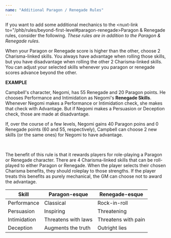 ```yaml
---
name: "Additional Paragon / Renegade Rules"
---
```


If you want to add some additional mechanics to the <nuxt-link to="/phb/rules/beyond-first-level#paragon-renegade>Paragon & Renegade</nuxt-link>
rules, consider the following. _These rules are in addition to the Paragon & Renegade rules_.

When your Paragon or Renegade score is higher than the other, choose 2 Charisma-linked skills. You always have advantage
when rolling those skills, but you have disadvantage when rolling the other 2 Charisma-linked skills. You can
adjust your selected skills whenever you paragon or renegade scores advance beyond the other.

<v-alert :value="true" type="info">

__EXAMPLE__

Campbell's character, Negomi, has 55 Renegade and 20 Paragon points. He chooses Performance and Intimidation as Negomi's
__Renegade Skills__. Whenever Negomi makes a Performance or Intimidation check, she makes that check with Advantage.
But if Negomi makes a Persuasion or Deception check, those are made at disadvantage.

If, over the course of a few levels, Negomi gains 40 Paragon poins and 0 Renegade points (60 and 55, respectively),
Campbell can choose 2 new skills (or the same ones) for Negomi to have advantage.

</v-alert>

<br>

The benefit of this rule is that it rewards players for role-playing a Paragon or Renegade character. There are
4 Charisma-linked skills that can be roll-played to either Paragon or Renegade. When the player selects their chosen 
Charisma benefits, they should roleplay to those strengths. If the player treats this benefits as purely mechanical, the 
GM can choose not to award the advantage.

Skill | Paragon-esque | Renegade-esque
--- | --- | ---
Performance | Classical | Rock-in-roll
Persuasion | Inspiring | Threatening
Intimidation | Threatens with laws | Threatens with pain
Deception | Augments the truth | Outright lies

